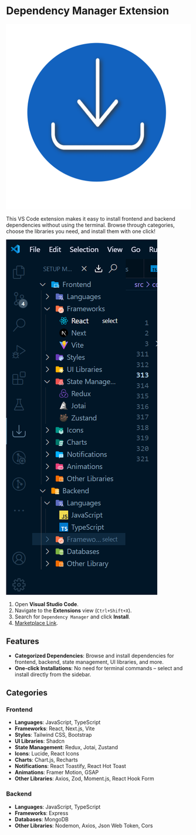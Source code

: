 # Dependency Manager Extension

![Setup Master](./assets/Setup-master-Icon.png)

This VS Code extension makes it easy to install frontend and backend dependencies without using the terminal. Browse through categories, choose the libraries you need, and install them with one click!

<!-- ## Installation

![Installation GIF](path-to-installation-gif) -->

![Sidebar Visual](/assets/sidebar-view.png)


1. Open **Visual Studio Code**.
2. Navigate to the **Extensions** view (`Ctrl+Shift+X`).
3. Search for `Dependency Manager` and click **Install**.
4. [Marketplace Link](https://marketplace.visualstudio.com/items?itemName=SetupMaster.SetUp-Master).

## Features

- **Categorized Dependencies**: Browse and install dependencies for frontend, backend, state management, UI libraries, and more.
- **One-click Installations**: No need for terminal commands – select and install directly from the sidebar.

## Categories

### Frontend

- **Languages**: JavaScript, TypeScript
- **Frameworks**: React, Next.js, Vite
- **Styles**: Tailwind CSS, Bootstrap
- **UI Libraries**: Shadcn
- **State Management**: Redux, Jotai, Zustand
- **Icons**: Lucide, React Icons
- **Charts**: Chart.js, Recharts
- **Notifications**: React Toastify, React Hot Toast
- **Animations**: Framer Motion, GSAP
- **Other Libraries**: Axios, Zod, Moment.js, React Hook Form

### Backend

- **Languages**: JavaScript, TypeScript
- **Frameworks**: Express
- **Databases**: MongoDB
- **Other Libraries**: Nodemon, Axios, Json Web Token, Cors

